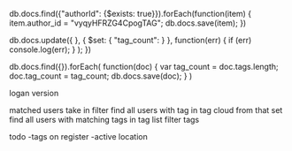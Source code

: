 db.docs.find({"authorId": {$exists: true}}).forEach(function(item)
{
    item.author_id = "vyqyHFRZG4CpogTAG";
    db.docs.save(item);
})


db.docs.update({
      }, {
        $set: {
          "tag_count": 
        }
      },
      function(err) {
        if (err) console.log(err);
      }
    );
  })


db.docs.find({}).forEach(
  function(doc) {
    var tag_count = doc.tags.length;
    doc.tag_count = tag_count;
    db.docs.save(doc);
  }
)


<!--autocomplete add tag to doc-->
<!--bookmarks-->
<!--cancel edit option-->
<!--shareable address-->
<!--me button-->

logan version
<!--generate cloud after update-->
matched users
take in filter
find all users with tag in tag cloud
from that set find all users with matching tags in tag list
filter tags 

todo
-tags on register
-active location
